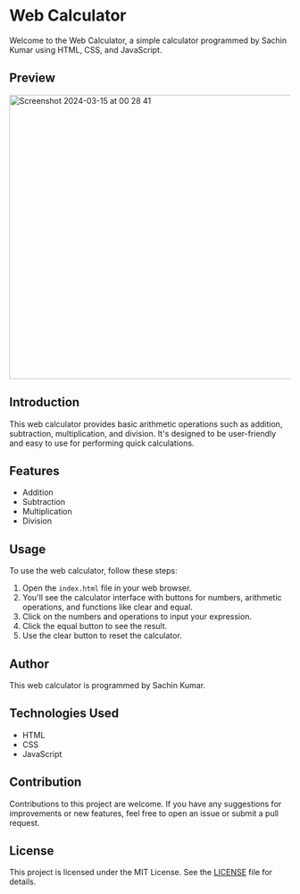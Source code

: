 # Web Calculator

Welcome to the Web Calculator, a simple calculator programmed by Sachin Kumar using HTML, CSS, and JavaScript.

## Preview

<img width="508" alt="Screenshot 2024-03-15 at 00 28 41" src="https://github.com/sachin7070/Web-calculator/assets/94534696/63a26324-cf5d-466f-b000-59be49351ca9">



## Introduction

This web calculator provides basic arithmetic operations such as addition, subtraction, multiplication, and division. It's designed to be user-friendly and easy to use for performing quick calculations.

## Features

- Addition
- Subtraction
- Multiplication
- Division

## Usage

To use the web calculator, follow these steps:

1. Open the `index.html` file in your web browser.
2. You'll see the calculator interface with buttons for numbers, arithmetic operations, and functions like clear and equal.
3. Click on the numbers and operations to input your expression.
4. Click the equal button to see the result.
5. Use the clear button to reset the calculator.

## Author

This web calculator is programmed by Sachin Kumar.

## Technologies Used

- HTML
- CSS
- JavaScript

## Contribution

Contributions to this project are welcome. If you have any suggestions for improvements or new features, feel free to open an issue or submit a pull request.

## License

This project is licensed under the MIT License. See the [LICENSE](LICENSE) file for details.
